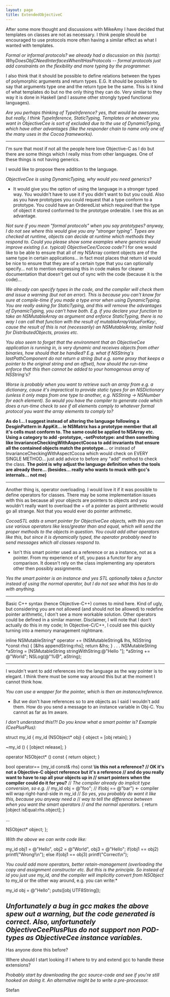 ```yaml
---
layout: page
title: ExtendedObjectiveC
---
```


After some more thought and discussions with MikeAmy I have decided that templates on classes are not as necessary. I think people should be encouraged to use protocols more often having a similar effect as what I wanted with templates.

*Formal or informal protocols? we already had a discussion on this (sorta): WhyDoesObjCNeedInterfacesWhenItHasProtocols -- formal protocols just add constraints on the flexibility and more typing by the programmer.*

I also think that it should be possible to define relations between the types of polymorphic arguments and return types. E.G. It should be possible to say that arguments type one and the return type be the same. This is it kind of what templates do but no the only thing they can do. Very similar to they way it is done in Haskell (and I assume other strongly typed functional languages).

*Are you perhaps thinking of TypeInference? yes, that would be awesome, but really, I think TypeInference, StaticTyping, Templates or whatever you want in ObjectiveCee is sort of excluded due to the use of DynamicTyping, which have other advantages (like the responder chain to name only one of the many uses in the Cocoa frameworks).*

----

I'm sure that most if not all the people here love Objective-C as I do but there are some things which I really miss from other languages. One of these things is not having generics. 

I would like to propose there addition to the language. 

*ObjectiveCee is using DynamicTyping, why would you need generics?*
- It would give you the option of using the language in a stronger typed way. You wouldn't have to use it if you didn't want to but you could. Also as you have prototypes you could request that a type conform to a prototype. You could have an OrderedList which required that the type of object it stored conformed to the prototype orderable. I see this as an advantage. 

*Not sure if you mean "formal protocols" when you say prototypes? anyway, I do not see where this would give you any "stronger typing". Types are checked *at runtime*, objects can decide *at runtime* which methods they respond to.  Could you please show some examples where generics would improve existing (i.e. typical) ObjectiveCee/Cocoa code?* I for one would like to be able to ensure that all of my NSArray content objects are of the same type in certain applications... in fact most places that return id would be nice to ensure that they are of a certain type that you can optionally specify... not to mention expressing this in code makes for cleaner documentation that doesn't get out of sync with the code (because it is the code)... 

*We already can specify types in the code, and the compiler will check them and issue a warning (but not an error).  This is because you can't know for sure at compile-time if you made a type error when using DynamicTyping.  You are really asking for StaticTyping, and this will remove the advantages of DynamicTyping, you can't have both.  E.g. if you declare your function to take an NSMutableArray as argument and enforce StaticTyping, there is no way I can call that function with the result of     mutableArrayValueForKey:, cause the result of this is not (necessarily) an NSMutableArray, similar hold for DistributedObjects, proxies etc.*

*You also seem to forget that the environment that an ObjectiveCee application is running in, is very dynamic and receives objects from other binaries, how should that be handled? E.g. what if NSString's     lastPathComponent do not return a string (but e.g. some proxy that keeps a pointer to the original string and an offset), how should the run-time enforce that this then cannot be added to your homogenous array of NSString's?*

*Worse is probably when you want to retrieve such an array from e.g. a dictionary, cause it's impractical to provide static types for an NSDictionary (unless it only maps from one type to another, e.g. NSString -> NSNumber for each element). So would you have the compiler to generate code which does a run-time check to see if all elements comply to whatever formal protocol you want the array elements to comply to?*

**As do I... I suggest instead of altering the language following a DesginPattern in AppKit... ie NSMatrix has a prototype member that all it's cells must conform to. The same could be applied to NSArray etc. Using a category to add -prototype, -setPrototype:  and then something like InvarianceCheckingWithAspectCocoa to add invariants that ensure all the contained objects match the prototype...** or instead of InvarianceCheckingWithAspectCocoa which would check on EVERY SINGLE METHOD... just add advice to before any "add" method to check the class. **The point is why adjust the language definition when the tools are already there... (besides... really who wants to muck with gcc's internals... not me)**

----

Another thing is, operator overloading. I would love it if it was possible to define operators for classes. There may be some implementation issues with this as because all your objects are pointers to objects and you wouldn't really want to overload the + of a pointer as point arithmetic would go all strange. Not that you would ever do pointer arithmetic.

*CocoaSTL adds a smart pointer for ObjectiveCee objects, with this you can use various operators like less/greater than and equal, which will send the proper methods to the objects in question. You could add other operators like this, but since it is dynamically typed, the operator probably need to send messages which all classes respond to.*

- Isn't this smart pointer used as a reference or as a instance, not as a pointer. From my experience of stl, you pass a functor for any comparison. It doesn't rely on the class implementing any operators other then possibly assignments.

*Yes the smart pointer is an instance and yes STL optionally takes a functor instead of using the normal operator, but I do not see what this has to do with anything.*

----

Basic C++ syntax (hence Objective-C++) comes to mind here. Kind of ugly, but considering you are not allowed (and should not be allowed) to redefine pointer arithmetic, I don't see a more workable solution. Other operators could be defined in a similar manner. Disclaimer, I will note that I don't actually do this in my code; In Objective-C/C++, I could see this quickly turning into a memory management nightmare.

    
inline NSMutableString* operator += 
   (NSMutableString& lhs, NSString *const rhs)
{
	[&lhs appendString:rhs];
	return &lhs;
}
.
.
.
NSMutableString *aString =
   [NSMutableString stringWithString:@"Hello "];
*aString += @"World";
NSLog(@"%@", aString);


----

I wouldn't want to add references into the language as the way pointer is to elegant. I think there must be some way around this but at the moment I cannot think how. 

*You can use a wrapper for the pointer, which is then an instance/reference.*

- But we don't have references so to are objects as I said I wouldn't add them. How do you send a message to an instance variable in Obj-C. You cannot as far as Im aware.

*I don't understand this!?! Do you know what a smart pointer is? Example (CeePlusPlus):*
    
struct my_id
{
   my_id (NSObject* obj)
   { object = [obj retain]; }

   ~my_id ()
   { [object release]; }

   operator NSObject* () const
   { return object; }

   bool operator== (my_id const& rhs) const
**\\is this not a reference?
// OK it's not a Objective-C object reference but it's a reference 
// and do you really want to have to rap all your objects up in
// smart pointers when the compiler could do it for you?**
// *The compiler already do implicit type conversion, so e.g.*
//    my_id obj = @"foo";
//    if(obj == @"bar") <- compiler will wrap right-hand-side in my_id
// *So yes, you probably do want it like this, because you anyway need a*
// *way to tell the difference between when you want the smart operators*
// *and the normal operators.*
   { return [object isEqual:rhs.object]; }

   ...

   NSObject* object;
};

*With the above we can write code like:*
    
my_id obj1 = @"Hello", obj2 = @"World", obj3 = @"Hello";
if(obj1 == obj2)
   printf("Wrong!\n");
else if(obj1 == obj3)
   printf("Correct\n");

*You could add more operators, better retain-management (overloading the copy and assignment constructor etc.  But this is the principle. So instead of id you just use my_id, and the compiler will implicitly convert from NSObject* to my_id or the other way around, e.g. you can write:*
    
my_id obj = @"Hello";
puts([obj UTF8String]);

*Unfortunately a bug in gcc makes the above spew out a warning, but the code generated is correct.  Also, unfortunately ObjectiveCeePlusPlus do not support non POD-types as ObjectiveCee instance variables.*
----

Has anyone done this before?

Where should I start looking if I where to try and extend gcc to handle these extensions?

*Probably start by downloading the gcc source-code and see if you're still hooked on doing it. An alternative might be to write a pre-processor.*

Stefan

